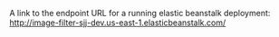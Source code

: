 A link to the endpoint URL for a running elastic beanstalk deployment: http://image-filter-sjj-dev.us-east-1.elasticbeanstalk.com/